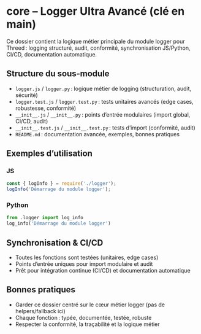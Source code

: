 # core – Logger Ultra Avancé (clé en main)

Ce dossier contient la logique métier principale du module logger pour Threed : logging structuré, audit, conformité, synchronisation JS/Python, CI/CD, documentation automatique.

## Structure du sous-module
- `logger.js` / `logger.py` : logique métier de logging (structuration, audit, sécurité)
- `logger.test.js` / `logger.test.py` : tests unitaires avancés (edge cases, robustesse, conformité)
- `__init__.js` / `__init__.py` : points d’entrée modulaires (import global, CI/CD, audit)
- `__init__.test.js` / `__init__.test.py` : tests d’import (conformité, audit)
- `README.md` : documentation avancée, exemples, bonnes pratiques

## Exemples d’utilisation

### JS
```js
const { logInfo } = require('./logger');
logInfo('Démarrage du module logger');
```

### Python
```python
from .logger import log_info
log_info('Démarrage du module logger')
```

## Synchronisation & CI/CD
- Toutes les fonctions sont testées (unitaires, edge cases)
- Points d’entrée uniques pour import modulaire et audit
- Prêt pour intégration continue (CI/CD) et documentation automatique

## Bonnes pratiques
- Garder ce dossier centré sur le cœur métier logger (pas de helpers/fallback ici)
- Chaque fonction : typée, documentée, testée, robuste
- Respecter la conformité, la traçabilité et la logique métier
